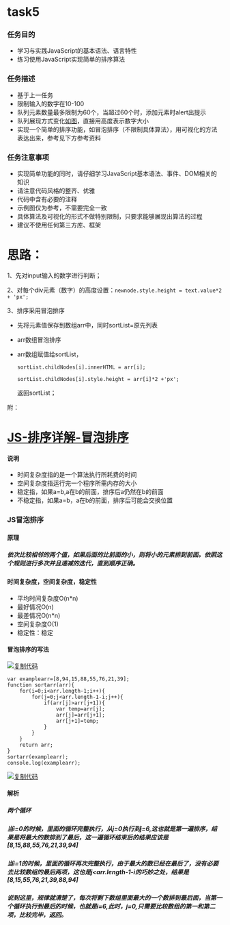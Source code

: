 # task5

### 任务目的

- 学习与实践JavaScript的基本语法、语言特性
- 练习使用JavaScript实现简单的排序算法

### 任务描述

- 基于上一任务
- 限制输入的数字在10-100
- 队列元素数量最多限制为60个，当超过60个时，添加元素时alert出提示
- 队列展现方式变化[如图](http://7xrp04.com1.z0.glb.clouddn.com/task_2_19_1.jpg)，直接用高度表示数字大小
- 实现一个简单的排序功能，如冒泡排序（不限制具体算法），用可视化的方法表达出来，参考见下方参考资料

### 任务注意事项

- 实现简单功能的同时，请仔细学习JavaScript基本语法、事件、DOM相关的知识
- 请注意代码风格的整齐、优雅
- 代码中含有必要的注释
- 示例图仅为参考，不需要完全一致
- 具体算法及可视化的形式不做特别限制，只要求能够展现出算法的过程
- 建议不使用任何第三方库、框架



# 思路：

1、先对input输入的数字进行判断；

2、对每个div元素（数字）的高度设置：`newnode.style.height = text.value*2 + 'px';`

3、排序采用冒泡排序

- 先将元素值保存到数组arr中，同时sortList=原先列表

- arr数组冒泡排序

- arr数组赋值给sortList，

  `sortList.childNodes[i].innerHTML = arr[i];`

  `sortList.childNodes[i].style.height = arr[i]*2 +'px';`

  返回sortList；



附：

# [JS-排序详解-冒泡排序](http://www.cnblogs.com/zhouliang/p/6638010.html)

#### 说明

- 时间复杂度指的是一个算法执行所耗费的时间
- 空间复杂度指运行完一个程序所需内存的大小
- 稳定指，如果a=b,a在b的前面，排序后a仍然在b的前面
- 不稳定指，如果a=b，a在b的前面，排序后可能会交换位置

### JS冒泡排序

#### 原理

##### 依次比较相邻的两个值，如果后面的比前面的小，则将小的元素排到前面。依照这个规则进行多次并且递减的迭代，直到顺序正确。

#### 时间复杂度，空间复杂度，稳定性

- 平均时间复杂度O(n*n)
- 最好情况O(n)
- 最差情况O(n*n)
- 空间复杂度O(1)
- 稳定性：稳定

#### 冒泡排序的写法

[![复制代码](https://common.cnblogs.com/images/copycode.gif)](javascript:void(0);)

```
var examplearr=[8,94,15,88,55,76,21,39];
function sortarr(arr){
    for(i=0;i<arr.length-1;i++){
        for(j=0;j<arr.length-1-i;j++){
            if(arr[j]>arr[j+1]){
                var temp=arr[j];
                arr[j]=arr[j+1];
                arr[j+1]=temp;
            }
        }
    }
    return arr;
}
sortarr(examplearr);
console.log(examplearr);
```

[![复制代码](https://common.cnblogs.com/images/copycode.gif)](javascript:void(0);)

#### 解析

##### 两个循环

##### 当i=0的时候，里面的循环完整执行，从j=0执行到j=6,这也就是第一遍排序，结果是将最大的数排到了最后，这一遍循环结束后的结果应该是[8,15,88,55,76,21,39,94]

##### 当i=1的时候，里面的循环再次完整执行，由于最大的数已经在最后了，没有必要去比较数组的最后两项，这也是j<arr.length-1-i的巧妙之处，结果是[8,15,55,76,21,39,88,94]

##### 说到这里，规律就清楚了，每次将剩下数组里面最大的一个数排到最后面，当第一个循环执行到最后的时候，也就是i=6,此时，j=0,只需要比较数组的第一和第二项，比较完毕，返回。